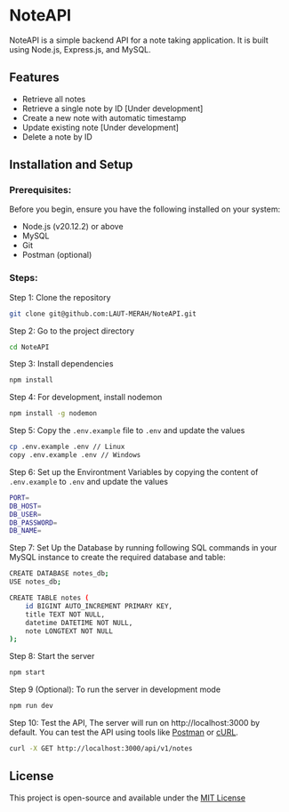# NoteAPI

NoteAPI is a simple backend API for a note taking application. It is built using Node.js, Express.js, and MySQL.


## Features

- Retrieve all notes
- Retrieve a single note by ID [Under development]
- Create a new note with automatic timestamp 
- Update existing note [Under development]
- Delete a note by ID


## Installation and Setup

### Prerequisites:
Before you begin, ensure you have the following installed on your system:
- Node.js (v20.12.2) or above
- MySQL
- Git
- Postman (optional)

### Steps:

Step 1: Clone the repository
```bash
git clone git@github.com:LAUT-MERAH/NoteAPI.git
```

Step 2: Go to the project directory
```bash
cd NoteAPI
```

Step 3: Install dependencies
```bash
npm install
```

Step 4: For development, install nodemon
```bash
npm install -g nodemon
```

Step 5: Copy the `.env.example` file to `.env` and update the values
```bash
cp .env.example .env // Linux
copy .env.example .env // Windows
```

Step 6:  Set up the Environtment Variables by copying the content of `.env.example` to `.env` and update the values
```bash
PORT=
DB_HOST=
DB_USER=
DB_PASSWORD=
DB_NAME=
```

Step 7: Set Up the Database by running following SQL commands in your MySQL instance to create the required database and table:
```bash
CREATE DATABASE notes_db;
USE notes_db;

CREATE TABLE notes (
    id BIGINT AUTO_INCREMENT PRIMARY KEY,
    title TEXT NOT NULL,
    datetime DATETIME NOT NULL,
    note LONGTEXT NOT NULL
);
```

Step 8: Start the server
```bash
npm start
```

Step 9 (Optional): To run the server in development mode
```bash
npm run dev
```

Step 10: Test the API, The server will run on http://localhost:3000 by default. You can test the API using tools like [Postman](https://www.postman.com/) or [cURL](https://curl.se/).
```bash
curl -X GET http://localhost:3000/api/v1/notes
```

## License
This project is open-source and available under the [MIT License](LICENSE)